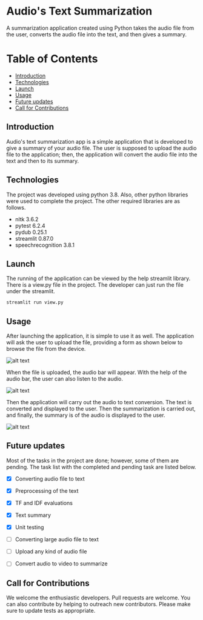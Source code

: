 # Audio's Text Summarization

A summarization application created using Python takes the audio file from the user, converts the audio file into the text, and then gives a summary.

# Table of Contents
* [Introduction](#introduction)
* [Technologies](#technologies)
* [Launch](#launch)
* [Usage](#usage)
* [Future updates](#future-updates)
* [Call for Contributions](#call-for-contributions)

## Introduction

Audio's text summarization app is a simple application that is developed to give a summary of your audio file. The user is supposed to upload the audio file to the application; then, the application will convert the audio file into the text and then to its summary.

## Technologies

The project was developed using python 3.8. Also, other python libraries were used to complete the project. The other required libraries are as follows.
* nltk 3.6.2
* pytest 6.2.4
* pydub 0.25.1
* streamlit 0.87.0
* speechrecognition 3.8.1

## Launch 

The running of the application can be viewed by the help streamlit library. There is a view.py file in the project. The developer can just run the file under the streamlit. 

```bash
streamlit run view.py
```

## Usage 

After launching the application, it is simple to use it as well. The application will ask the user to upload the file, providing a form as shown below to browse the file from the device. 

![alt text](https://github.com/NikhilDwa/Audio-to-Text-Summarization/blob/speechtotext/nikhil/converting_speech_to_text/images/upload_file.JPG)

When the file is uploaded, the audio bar will appear. With the help of the audio bar, the user can also listen to the audio.

![alt text](https://github.com/NikhilDwa/Audio-to-Text-Summarization/blob/speechtotext/nikhil/converting_speech_to_text/images/uploaded_file.JPG)

Then the application will carry out the audio to text conversion. The text is converted and displayed to the user. Then the summarization is carried out, and finally, the summary is of the audio is displayed to the user.   

![alt text](https://github.com/NikhilDwa/Audio-to-Text-Summarization/blob/speechtotext/nikhil/converting_speech_to_text/images/text_summary.JPG)


## Future updates

Most of the tasks in the project are done; however, some of them are pending. The task list with the completed and pending task are listed below.
- [x] Converting audio file to text
- [x] Preprocessing of the text
- [x] TF and IDF evaluations
- [x] Text summary
- [x] Unit testing 
- [ ] Converting large audio file to text
- [ ] Upload any kind of audio file
- [ ] Convert audio to video to summarize


## Call for Contributions

We welcome the enthusiastic developers. Pull requests are welcome. You can also contribute by helping to outreach new contributors.
Please make sure to update tests as appropriate.
